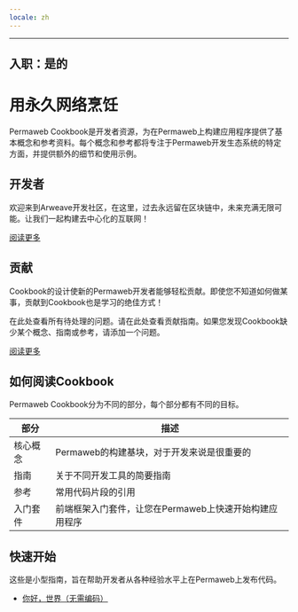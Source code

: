 ```yaml
---
locale: zh
---
```

---
入职：是的
---

# 用永久网络烹饪

Permaweb Cookbook是开发者资源，为在Permaweb上构建应用程序提供了基本概念和参考资料。每个概念和参考都将专注于Permaweb开发生态系统的特定方面，并提供额外的细节和使用示例。

## 开发者

欢迎来到Arweave开发社区，在这里，过去永远留在区块链中，未来充满无限可能。让我们一起构建去中心化的互联网！

[阅读更多](getting-started/welcome.md)

## 贡献

Cookbook的设计使新的Permaweb开发者能够轻松贡献。即使您不知道如何做某事，贡献到Cookbook也是学习的绝佳方式！

在此处查看所有待处理的问题。请在此处查看贡献指南。如果您发现Cookbook缺少某个概念、指南或参考，请添加一个问题。

[阅读更多](getting-started/contributing.md)

## 如何阅读Cookbook

Permaweb Cookbook分为不同的部分，每个部分都有不同的目标。

| 部分           | 描述                                                                       |
| ------------- | ------------------------------------------------------------------------ |
| 核心概念       | Permaweb的构建基块，对于开发来说是很重要的                                 |
| 指南           | 关于不同开发工具的简要指南                                                 |
| 参考           | 常用代码片段的引用                                                         |
| 入门套件       | 前端框架入门套件，让您在Permaweb上快速开始构建应用程序                    |

## 快速开始

这些是小型指南，旨在帮助开发者从各种经验水平上在Permaweb上发布代码。

- [你好，世界（无需编码）](getting-started/quick-starts/hw-no-code.md)